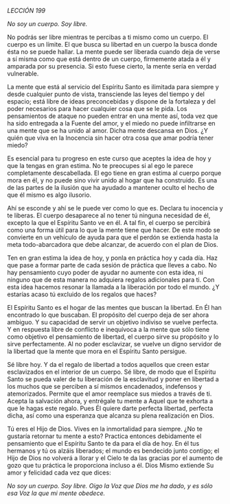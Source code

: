 *LECCIÓN 199*

*No soy un cuerpo. Soy libre.*

No podrás ser libre mientras te percibas a ti mismo como un cuerpo. El cuerpo es un límite. El que busca su libertad en un cuerpo la busca donde ésta no se puede hallar. La mente puede ser liberada cuando deja de verse a sí misma como que está dentro de un cuerpo, firmemente atada a él y amparada por su presencia. Si esto fuese cierto, la mente sería en verdad vulnerable.

La mente que está al servicio del Espíritu Santo es ilimitada para siempre y desde cualquier punto de vista, transciende las leyes del tiempo y del espacio; está libre de ideas preconcebidas y dispone de la fortaleza y del poder necesarios para hacer cualquier cosa que se le pida. Los pensamientos de ataque no pueden entrar en una mente así, toda vez que ha sido entregada a la Fuente del amor, y el miedo no puede infiltrarse en una mente que se ha unido al amor. Dicha mente descansa en Dios. ¿Y quién que viva en la Inocencia sin hacer otra cosa que amar podría tener miedo?

Es esencial para tu progreso en este curso que aceptes la idea de hoy y que la tengas en gran estima. No te preocupes si al ego le parece completamente descabellada. El ego tiene en gran estima al cuerpo porque mora en él, y no puede sino vivir unido al hogar que ha construido. Es una de las partes de la ilusión que ha ayudado a mantener oculto el hecho de que él mismo es algo ilusorio.

Ahí se esconde y ahí se le puede ver como lo que es. Declara tu inocencia y te liberas. El cuerpo desaparece al no tener tú ninguna necesidad de él, excepto la que el Espíritu Santo ve en él. A tal fin, el cuerpo se percibirá como una forma útil para lo que la mente tiene que hacer. De este modo se convierte en un vehículo de ayuda para que el perdón se extienda hasta la meta todo-abarcadora que debe alcanzar, de acuerdo con el plan de Dios.

Ten en gran estima la idea de hoy, y ponla en práctica hoy y cada día. Haz que pase a formar parte de cada sesión de práctica que lleves a cabo. No hay pensamiento cuyo poder de ayudar no aumente con esta idea, ni ninguno que de esta manera no adquiera regalos adicionales para ti. Con esta idea hacemos resonar la llamada a la liberación por todo el mundo. ¿Y estarías acaso tú excluido de los regalos que haces?

El Espíritu Santo es el hogar de las mentes que buscan la libertad. En Él han encontrado lo que buscaban. El propósito del cuerpo deja de ser ahora ambiguo. Y su capacidad de servir un objetivo indiviso se vuelve perfecta. Y en respuesta libre de conflicto e inequívoca a la mente que sólo tiene como objetivo el pensamiento de libertad, el cuerpo sirve su propósito y lo sirve perfectamente. Al no poder esclavizar, se vuelve un digno servidor de la libertad que la mente que mora en el Espíritu Santo persigue.

Sé libre hoy. Y da el regalo de libertad a todos aquellos que creen estar esclavizados en el interior de un cuerpo. Sé libre, de modo que el Espíritu Santo se pueda valer de tu liberación de la esclavitud y poner en libertad a los muchos que se perciben a sí mismos encadenados, indefensos y atemorizados. Permite que el amor reemplace sus miedos a través de ti. Acepta la salvación ahora, y entrégale tu mente a Aquel que te exhorta a que le hagas este regalo. Pues Él quiere darte perfecta libertad, perfecta dicha, así como una esperanza que alcanza su plena realización en Dios.

Tú eres el Hijo de Dios. Vives en la inmortalidad para siempre. ¿No te gustaría retornar tu mente a esto? Practica entonces debidamente el pensamiento que el Espíritu Santo te da para el día de hoy. En él tus hermanos y tú os alzáis liberados; el mundo es bendecido junto contigo; el Hijo de Dios no volverá a llorar y el Cielo te da las gracias por el aumento de gozo que tu práctica le proporciona incluso a él. Dios Mismo extiende Su amor y felicidad cada vez que dices:

_No soy un cuerpo. Soy libre. Oigo la Voz que Dios me ha dado, y es sólo esa Voz la que mi mente obedece._